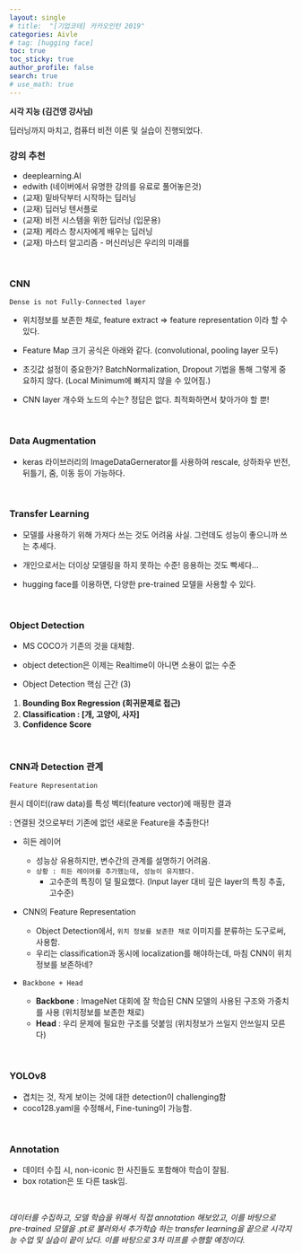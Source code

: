 ```yaml
---
layout: single  
# title:  "[기업코테] 카카오인턴 2019"
categories: Aivle
# tag: [hugging face]
toc: true
toc_sticky: true
author_profile: false
search: true
# use_math: true
---
```


**시각 지능 (김건영 강사님)**


딥러닝까지 마치고, 컴퓨터 비전 이론 및 실습이 진행되었다.
<br>

### 강의 추천

- deeplearning.AI
- edwith (네이버에서 유명한 강의를 유료로 풀어놓은것)
- (교재) 밑바닥부터 시작하는 딥러닝
- (교재) 딥러닝 텐서플로
- (교재) 비전 시스템을 위한 딥러닝 (입문용)
- (교재) 케라스 창시자에게 배우는 딥러닝
- (교재) 마스터 알고리즘 - 머신러닝은 우리의 미래를
<!-- - https://docs.google.com/document/d/1aAxJgvFjQj8U9joD_xJWGz6kSoVT6ueOPZhrgxH7mSg/edit -->
<br>

### CNN

`Dense is not Fully-Connected layer`
    
<!-- <img src="/assets/images/2023-09-20-CV/Untitled.png" /><br/> -->

- 위치정보를 보존한 채로, feature extract ⇒ feature representation 이라 할 수 있다. 

<!-- <img src="/assets/images/2023-09-20-CV/Untitled 1.png" /><br/> -->

- Feature Map 크기 공식은 아래와 같다. (convolutional, pooling layer 모두)

<!-- ---

<img src="/assets/images/2023-09-20-CV/Untitled 2.png" /><br/>

### 초깃값 설정

--- -->

- 초깃값 설정이 중요한가? BatchNormalization, Dropout 기법을 통해 그렇게 중요하지 않다. (Local Minimum에 빠지지 않을 수 있어짐.)

<!-- <img src="/assets/images/2023-09-20-CV/Untitled 3.png" /><br/>

### CNN의 layer 설명 -->

- CNN layer 개수와 노드의 수는? 정답은 없다. 최적화하면서 찾아가야 할 뿐!

<!-- <img src="/assets/images/2023-09-20-CV/Untitled 4.png" /><br/> -->
<br>


### Data Augmentation

<!-- ---

<img src="/assets/images/2023-09-20-CV/Untitled 5.png" /><br/>

<img src="/assets/images/2023-09-20-CV/Untitled 6.png" /><br/> -->

- keras 라이브러리의 ImageDataGernerator를 사용하여 rescale, 상하좌우 반전, 뒤틀기, 줌, 이동 등이 가능하다.

<br>


### Transfer Learning

<!-- ---

<img src="/assets/images/2023-09-20-CV/Untitled 7.png" /><br/> -->

- 모델를 사용하기 위해 가져다 쓰는 것도 어려움 사실. 그런데도 성능이 좋으니까 쓰는 추세다.

- 개인으로서는 더이상 모델링을 하지 못하는 수준! 응용하는 것도 빡세다…

- hugging face를 이용하면, 다양한 pre-trained 모델을 사용할 수 있다. 

<br>


### Object Detection

<!-- <img src="/assets/images/2023-09-20-CV/Untitled 8.png" /><br/> -->

- MS COCO가 기존의 것을 대체함.

- object detection은 이제는 Realtime이 아니면 소용이 없는 수준

- Object Detection 핵심 근간 (3)

<!-- ---

<aside>
💡 ***Class Classification + Localization***

</aside>

<img src="/assets/images/2023-09-20-CV/Untitled 9.png" /><br/> -->

1. **Bounding Box Regression (회귀문제로 접근)**
2. **Classification : [개, 고양이, 사자]**
3. **Confidence Score** 

<br>


### CNN과 Detection 관계

`Feature Representation`

원시 데이터(raw data)를 특성 벡터(feature vector)에 매핑한 결과

: 연결된 것으로부터 기존에 없던 새로운 Feature을 추출한다!


- 히든 레이어
    - 성능상 유용하지만, 변수간의 관계를 설명하기 어려움.
    - `상황 : 히든 레이어를 추가했는데, 성능이 유지됐다.`
        - 고수준의 특징이 덜 필요했다. (Input layer 대비 깊은  layer의 특징 추출, 고수준)

- CNN의 Feature Representation
    - Object Detection에서, `위치 정보를 보존한 채로` 이미지를 분류하는 도구로써, 사용함.
    - 우리는 classification과 동시에 localization를 해야하는데, 마침 CNN이 위치정보를 보존하네?

- `Backbone + Head`

    - **Backbone** : ImageNet 대회에 잘 학습된 CNN 모델의 사용된 구조와 가중치를 사용 (위치정보를 보존한 채로)
    - **Head** : 우리 문제에 필요한 구조를 덧붙임 (위치정보가 쓰일지 안쓰일지 모른다)

<br>


### YOLOv8

- 겹치는 것, 작게 보이는 것에 대한 detection이 challenging함
- coco128.yaml을 수정해서, Fine-tuning이 가능함.
<br>


### Annotation

- 데이터 수집 시, non-iconic 한 사진들도 포함해야 학습이 잘됨.
- box rotation은 또 다른 task임.

<br>  


*데이터를 수집하고, 모델 학습을 위해서 직접 annotation 해보았고, 이를 바탕으로 pre-trained 모델을 .pt로 불러와서 추가학습 하는 transfer learning을 끝으로 시각지능 수업 및 실습이 끝이 났다. 이를 바탕으로 3차 미프를 수행할 예정이다.* 